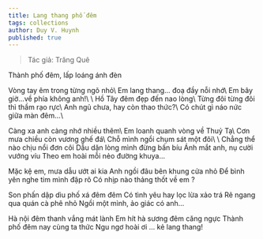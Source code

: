 ```yaml
---
title: Lang thang phố đêm
tags: collections
author: Duy V. Huynh
published: true
---
```

> Tác giả: Trăng Quê

Thành phố đêm, lấp loáng ánh đèn

Vòng tay êm trong từng ngõ nhỏ\\
Em lang thang… đoạ đầy nỗi nhớ\\
Em bây giờ…về phía không anh!\\
\\
Hồ Tây đêm đẹp đến nao lòng\\
Từng đôi từng đôi thì thầm rạo rực\\
Anh ngủ chưa, hay còn thao thức?\\
Có chút gì náo nức giữa màn đêm…\\

Càng xa anh càng nhớ nhiều thêm\\
Em loanh quanh vòng về Thuỷ Tạ\\
Cơn mưa chiều còn vương ghế đá\\
Chỗ mình ngồi chụm sát một đôi\\
\\
Chẳng thể nào chịu nổi đơn côi
Dẫu dặn lòng mình đừng bấn bíu
Ánh mắt anh, nụ cười vướng víu
Theo em hoài mỗi nẻo đường khuya...

Mặc kệ em, mưa dẫu ướt ai kia
Anh ngồi đâu bên khung cửa nhỏ
Để bình yên nghe tim mình đập rõ
Có nhịp nào thảng thốt về em ?

Son phấn dập dìu phố xá đêm đêm
Có tình yêu hay lọc lừa xảo trá
Rẽ ngang qua quán cà phê nhỏ
Ngồi một mình, ảo giác có anh…

Hà nội đêm thanh vắng mát lành
Em hít hà sương đêm căng ngực
Thành phố đêm nay cùng ta thức
Ngu ngơ hoài ơi … kẻ lang thang! 
